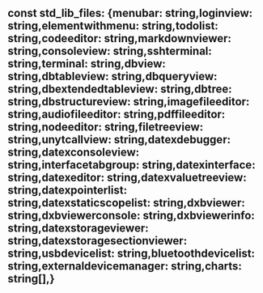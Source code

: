 ## const **std_lib_files**: {menubar: string,loginview: string,elementwithmenu: string,todolist: string,codeeditor: string,markdownviewer: string,consoleview: string,sshterminal: string,terminal: string,dbview: string,dbtableview: string,dbqueryview: string,dbextendedtableview: string,dbtree: string,dbstructureview: string,imagefileeditor: string,audiofileeditor: string,pdffileeditor: string,nodeeditor: string,filetreeview: string,unytcallview: string,datexdebugger: string,datexconsoleview: string,interfacetabgroup: string,datexinterface: string,datexeditor: string,datexvaluetreeview: string,datexpointerlist: string,datexstaticscopelist: string,dxbviewer: string,dxbviewerconsole: string,dxbviewerinfo: string,datexstorageviewer: string,datexstoragesectionviewer: string,usbdevicelist: string,bluetoothdevicelist: string,externaldevicemanager: string,charts: string[],}

